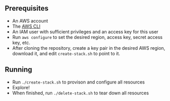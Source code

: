 ## Prerequisites

* An AWS account
* The [AWS CLI](https://aws.amazon.com/cli/)
* An IAM user with sufficient privileges and an access key for this user
* Run `aws configure` to set the desired region, access key, secret access key, etc.
* After cloning the repository, create a key pair in the desired AWS region, download it, and edit `create-stack.sh` to point to it.

## Running

* Run `./create-stack.sh` to provison and configure all resources
* Explore!
* When finished, run `./delete-stack.sh` to tear down all resources
